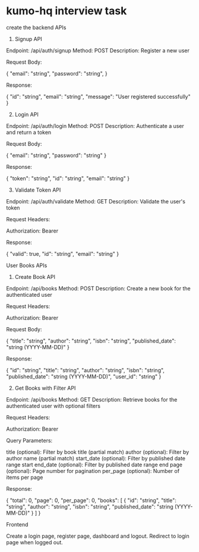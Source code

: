 # kumo-hq interview task

create the backend APIs 

1. Signup API

Endpoint: /api/auth/signup
Method: POST
Description: Register a new user

Request Body:

{
  "email": "string",
  "password": "string",
}

Response:

{
  "id": "string",
  "email": "string",
  "message": "User registered successfully"
}

2. Login API

Endpoint: /api/auth/login
Method: POST
Description: Authenticate a user and return a token

Request Body:

{
  "email": "string",
  "password": "string"
}

Response:

{
  "token": "string",
  "id": "string",
  "email": "string"
}

3. Validate Token API

Endpoint: /api/auth/validate
Method: GET
Description: Validate the user's token

Request Headers:

Authorization: Bearer <token>

Response:

{
  "valid": true,
  "id": "string",
  "email": "string"
}

User Books APIs
1. Create Book API

Endpoint: /api/books
Method: POST
Description: Create a new book for the authenticated user

Request Headers:

Authorization: Bearer <token>

Request Body:

{
  "title": "string",
  "author": "string",
  "isbn": "string",
  "published_date": "string (YYYY-MM-DD)"
}

Response:

{
  "id": "string",
  "title": "string",
  "author": "string",
  "isbn": "string",
  "published_date": "string (YYYY-MM-DD)",
  "user_id": "string"
}

2. Get Books with Filter API

Endpoint: /api/books
Method: GET
Description: Retrieve books for the authenticated user with optional filters

Request Headers:

Authorization: Bearer <token>

Query Parameters:

title (optional): Filter by book title (partial match)
author (optional): Filter by author name (partial match)
start_date (optional): Filter by published date range start
end_date (optional): Filter by published date range end
page (optional): Page number for pagination
per_page (optional): Number of items per page

Response:

{
  "total": 0,
  "page": 0,
  "per_page": 0,
  "books": [
    {
      "id": "string",
      "title": "string",
      "author": "string",
      "isbn": "string",
      "published_date": "string (YYYY-MM-DD)"
    }
  ]
}

Frontend

Create a login page, register page, dashboard and logout. Redirect to login page when logged out.



